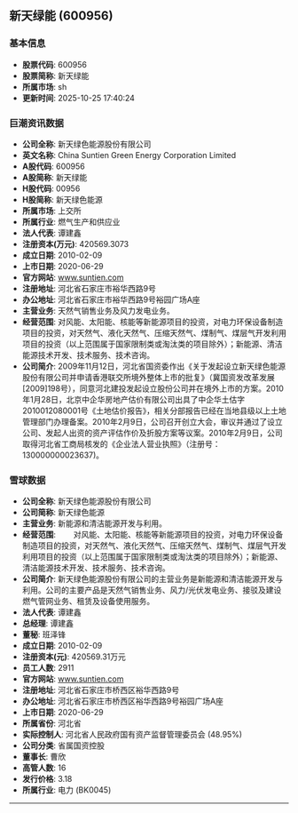 ## 新天绿能 (600956)

### 基本信息

- **股票代码**: 600956
- **股票简称**: 新天绿能
- **所属市场**: sh
- **更新时间**: 2025-10-25 17:40:24

### 巨潮资讯数据

- **公司全称**: 新天绿色能源股份有限公司
- **英文名称**: China Suntien Green Energy Corporation Limited
- **A股代码**: 600956
- **A股简称**: 新天绿能
- **H股代码**: 00956
- **H股简称**: 新天绿色能源
- **所属市场**: 上交所
- **所属行业**: 燃气生产和供应业
- **法人代表**: 谭建鑫
- **注册资本(万元)**: 420569.3073
- **成立日期**: 2010-02-09
- **上市日期**: 2020-06-29
- **官方网站**: www.suntien.com
- **注册地址**: 河北省石家庄市裕华西路9号
- **办公地址**: 河北省石家庄市裕华西路9号裕园广场A座
- **主营业务**: 天然气销售业务及风力发电业务。
- **经营范围**: 对风能、太阳能、核能等新能源项目的投资，对电力环保设备制造项目的投资，对天然气、液化天然气、压缩天然气、煤制气、煤层气开发利用项目的投资（以上范围属于国家限制类或淘汰类的项目除外）；新能源、清洁能源技术开发、技术服务、技术咨询。
- **公司简介**: 2009年11月12日，河北省国资委作出《关于发起设立新天绿色能源股份有限公司并申请香港联交所境外整体上市的批复》（冀国资发改革发展[2009]198号），同意河北建投发起设立股份公司并在境外上市的方案。2010年1月28日，北京中企华房地产估价有限公司出具了中企华土估字2010012080001号《土地估价报告》，相关分部报告已经在当地县级以上土地管理部门办理备案。2010年2月9日，公司召开创立大会，审议并通过了设立公司、发起人出资的资产评估作价及折股方案等议案。2010年2月9日，公司取得河北省工商局核发的《企业法人营业执照》（注册号：130000000023637)。

### 雪球数据

- **公司全称**: 新天绿色能源股份有限公司
- **公司简称**: 新天绿色能源
- **主营业务**: 新能源和清洁能源开发与利用。
- **经营范围**: 　　对风能、太阳能、核能等新能源项目的投资，对电力环保设备制造项目的投资，对天然气、液化天然气、压缩天然气、煤制气、煤层气开发利用项目的投资（以上范围属于国家限制类或淘汰类的项目除外）；新能源、清洁能源技术开发、技术服务、技术咨询。
- **公司简介**: 新天绿色能源股份有限公司的主营业务是新能源和清洁能源开发与利用。公司的主要产品是天然气销售业务、风力/光伏发电业务、接驳及建设燃气管网业务、租赁及设备使用服务。
- **法人代表**: 谭建鑫
- **总经理**: 谭建鑫
- **董秘**: 班泽锋
- **成立日期**: 2010-02-09
- **注册资本(元)**: 420569.31万元
- **员工人数**: 2911
- **官方网站**: www.suntien.com
- **注册地址**: 河北省石家庄市桥西区裕华西路9号
- **办公地址**: 河北省石家庄市桥西区裕华西路9号裕园广场A座
- **上市日期**: 2020-06-29
- **所属省份**: 河北省
- **实际控制人**: 河北省人民政府国有资产监督管理委员会 (48.95%)
- **公司分类**: 省属国资控股
- **董事长**: 曹欣
- **高管人数**: 16
- **发行价格**: 3.18
- **所属行业**: 电力 (BK0045)

---